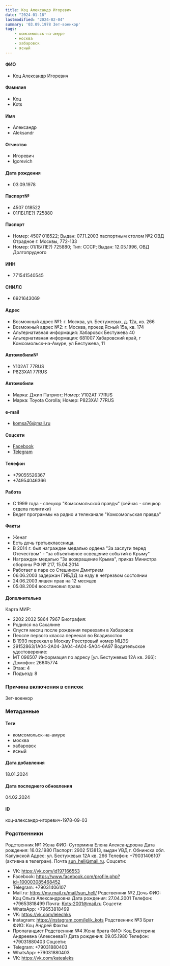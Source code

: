 ```yaml
---
title: Коц Александр Игоревич
date: "2024-01-18"
lastmodified: "2024-02-04"
summary: '03.09.1978 Зет-военкор'
tags: 
    - комсомольск-на-амуре
    - москва
    - хабаровск
    - ясный
---
```

<!--# pp2-->
<!--## Фигурант-->
<!--### Личные данные-->
#### ФИО
- Коц Александр Игоревич
#### Фамилия
- Коц
- Kots
#### Имя
- Александр
- Aleksandr
#### Отчество
- Игоревич
- Igorevich
#### Дата рождения
- 03.09.1978
#### Паспорт№
- 4507 018522
- 01ЛБ(ЛЕ?) 725880
#### Паспорт
- Номер: 4507 018522; Выдан: 07.11.2003 паспортным столом №2 ОВД Отрадное г. Москвы, 772-133
- Номер: 01ЛБ(ЛЕ?) 725880; Тип: СССР; Выдан: 12.05.1996, ОВД Долгопрудного
#### ИНН
- 771541540545
#### СНИЛС
- 6921643069
#### Адрес
- Возможный адрес №1: г. Москва, ул. Бестужевых, д. 12а, кв. 266
- Возможный адрес №2: г. Москва, проезд Ясный 15а, кв. 174
- Альтернативная информация: Хабаровск Бестужева 40
- Альтернативная информация: 681007 Хабаровский край, г Комсомольск-на-Амуре, ул Бестужева, 11
#### Автомобили№
- У102АТ 77RUS
- Р823ХА1 77RUS
#### Автомобили
- Марка: Джип Патриот; Номер: У102АТ 77RUS
- Марка: Toyota Corolla; Номер: Р823ХА1 77RUS
#### e-mail
- komsa76@mail.ru
#### Соцсети
- [Facebook](https://www.facebook.com/alexander.kots.7)
- [Telegram](https://t.me/s/sashakots/)
#### Телефон
- +79055526367
- +74954046366
#### Работа
- С 1999 года - спецкор "Комсомольской правды" (сейчас - спецкор отдела политики)
- Ведет программы на радио и телеканале "Комсомольская правда"
#### Факты
- Женат
- Есть дочь третьеклассница.
- В 2014 г. был награжден медалью ордена "За заслуги перед Отечеством" - "за объективное освещение событий в Крыму"
- Награжден медалью "За возвращение Крыма", приказ Министра обороны РФ № 217, 15.04.2014
- Работает в паре со Стешином Дмитрием
- 06.06.2003 задержан ГИБДД за езду в нетрезвом состоянии
- 24.06.2003 лишен прав на 12 месяцев
- 05.08.2004 восстановил права
#### Дополнительно
Карта МИР:
- 2202 2032 5864 7967
Биография:
- Родился на Сахалине
- Спустя месяц после рождения переехали в Хабаровск
- Пеосле первого класса переехал во Владивосток
- В 1993 переехал в Москву
Реестровый номер МЦЭБ:
- 29152863/1A04-2A04-3A04-4A04-5A04-6A97
Водительское удостоверение:
- МТ 096507
Информация по адресу [ул. Бестужевых 12А кв. 266]:
- Домофон: 266#5774
- Этаж: 4
- Подъезд: 8
### Причина включения в список
Зет-военкор
### Метаданные
#### Теги
- комсомольск-на-амуре
- москва
- хабаровск
- ясный
#### Дата добавления
18.01.2024
#### Дата последнего обновления
04.02.2024
#### ID
коц-александр-игоревич-1978-09-03
### Родственники
Родственник №1
Жена
ФИО: Сутормина Елена Александровна
Дата рождения: 16.02.1980
Паспорт: 2902 513813, выдан УВД г. Обнинска обл. Калужской
Адрес: ул. Бестужевых 12А кв. 266
Телефон: +79031406107 (активна в телеграм). Почта sun_hell@mail.ru.
Соцсети:
- VK: https://vk.com/id197166553
- Facebook: https://www.facebook.com/profile.php?id=100003085468452
- Telegram: +79031406107
- Mail.ru: https://my.mail.ru/mail/sun_hell/
Родственник №2
Дочь
ФИО: Коц Ольга Александровна
Дата рождения: 27.04.2001
Телефон: +79653818499
Почта: Kots-2001@mail.ru
Соцсети:
- WhatsApp: +79653818499
- VK: https://vk.com/lelechks
- Instagram: https://instagram.com/lelik_kots
Родственник №3
Брат
ФИО: Коц Андрей
Факты:
- Пропагандист
Родственник №4
Жена брата
ФИО: Коц Екатерина Андреевна (Алексеева?)
Дата рождения: 09.05.1980
Телефон: +79031880403
Соцсети:
- Telegram: +79031880403
- WhatsApp: +79031880403
- VK: https://vk.com/katealeks
<!--## END;-->

